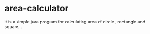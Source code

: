 # area-calculator
it is a simple java program for calculating area of circle , rectangle and square...

